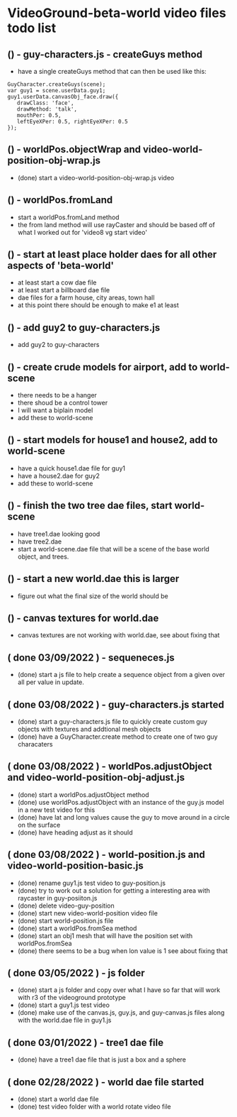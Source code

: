 # VideoGround-beta-world video files todo list

<!-- I MIGHT ALSO WANT THIS DONE -->

## () - guy-characters.js - createGuys method  
* have a single createGuys method that can then be used like this:
```
GuyCharacter.createGuys(scene);
var guy1 = scene.userData.guy1;
guy1.userData.canvasObj_face.draw({
   drawClass: 'face',
   drawMethod: 'talk',
   mouthPer: 0.5,
   leftEyeXPer: 0.5, rightEyeXPer: 0.5
});
```

## () - worldPos.objectWrap and video-world-position-obj-wrap.js
* (done) start a video-world-position-obj-wrap.js video

## () - worldPos.fromLand
* start a worldPos.fromLand method
* the from land method will use rayCaster and should be based off of what I worked out for 'video8 vg start video'

<!-- FIRST VIDEO -->

<!-- I WILL NEED THIS DONE TO START MAKING VIDEOS -->

## () - start at least place holder daes for all other aspects of 'beta-world'
* at least start a cow dae file
* at least start a billboard dae file
* dae files for a farm house, city areas, town hall
* at this point there should be enough to make e1 at least

## () - add guy2 to guy-characters.js
* add guy2 to guy-characters

## () - create crude models for airport, add to world-scene
* there needs to be a hanger
* there shoud be a control tower
* I will want a biplain model
* add these to world-scene

## () - start models for house1 and house2, add to world-scene
* have a quick house1.dae file for guy1
* have a house2.dae for guy2
* add these to world-scene

## () - finish the two tree dae files, start world-scene
* have tree1.dae looking good
* have tree2.dae
* start a world-scene.dae file that will be a scene of the base world object, and trees.

## () - start a new world.dae this is larger
* figure out what the final size of the world should be

## () - canvas textures for world.dae
* canvas textures are not working with world.dae, see about fixing that

## ( done 03/09/2022 ) - sequeneces.js
* (done) start a js file to help create a sequence object from a given over all per value in update.

## ( done 03/08/2022 ) - guy-characters.js started
* (done) start a guy-characters.js file to quickly create custom guy objects with textures and addtional mesh objects
* (done) have a GuyCharacter.create method to create one of two guy characaters

## ( done 03/08/2022 ) - worldPos.adjustObject and video-world-position-obj-adjust.js
* (done) start a worldPos.adjustObject method
* (done) use worldPos.adjustObject with an instance of the guy.js model in a new test video for this
* (done) have lat and long values cause the guy to move around in a circle on the surface
* (done) have heading adjust as it should

## ( done 03/08/2022 ) - world-position.js and video-world-position-basic.js 
* (done) rename guy1.js test video to guy-position.js
* (done) try to work out a solution for getting a interesting area with raycaster in guy-posiiton.js
* (done) delete video-guy-position
* (done) start new video-world-position video file
* (done) start world-position.js file
* (done) start a worldPos.fromSea method
* (done) start an obj1 mesh that will have the position set with worldPos.fromSea
* (done) there seems to be a bug when lon value is 1 see about fixing that

## ( done 03/05/2022 ) - js folder
* (done) start a js folder and copy over what I have so far that will work with r3 of the videoground prototype
* (done) start a guy1.js test video
* (done) make use of the canvas.js, guy.js, and guy-canvas.js files along with the world.dae file in guy1.js

## ( done 03/01/2022 ) - tree1 dae file
* (done) have a tree1 dae file that is just a box and a sphere

## ( done 02/28/2022 ) - world dae file started
* (done) start a world dae file
* (done) test video folder with a world rotate video file
